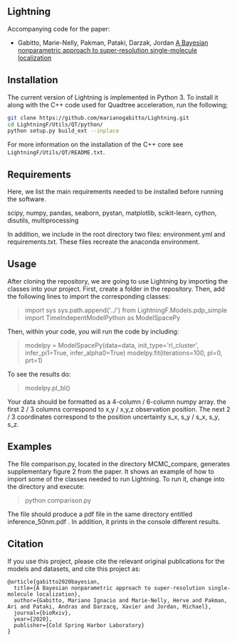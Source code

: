 ## Lightning
Accompanying code for the paper:
- Gabitto, Marie-Nelly, Pakman, Pataki, Darzak, Jordan [A  Bayesian  nonparametric approach to super-resolution single-molecule localization](https://www.biorxiv.org/content/10.1101/2020.02.15.950873v3)



## Installation
The current version of Lightning is implemented in Python 3. To install it along with the C++ code used for Quadtree acceleration, run the following;

```bash
git clone https://github.com/marianogabitto/Lightning.git
cd LightningF/Utils/QT/python/
python setup.py build_ext --inplace
```

For more information on the installation of the C++ core see `LightningF/Utils/QT/README.txt`.

## Requirements

Here, we list the main requirements needed to be installed before running the software. 

scipy, numpy, pandas, seaborn, pystan, matplotlib, scikit-learn, cython, disutils, multiprocessing

In addition, we include in the root directory two files: environment.yml and requirements.txt. These files recreate the anaconda environment.  

## Usage
After cloning the repository, we are going to use Lightning by importing the classes into your project.
First, create a folder in the repository. Then, add the following lines to import the corresponding classes:

> import sys
> sys.path.append('../')
> from LightningF.Models.pdp_simple import TimeIndepentModelPython as ModelSpacePy

Then, within your code, you will run the code by including:

> modelpy = ModelSpacePy(data=data, init_type='rl_cluster', infer_pi1=True, infer_alpha0=True)
> modelpy.fit(iterations=100, pl=0, prt=1)

To see the results do:

> modelpy.pl_bl() 

Your data should be formatted as a 4-column / 6-column numpy array. the first 2 / 3 columns
correspond to x,y / x,y,z observation position. The next 2 / 3 coordinates correspond to the
position uncertainty s_x, s_y / s_x, s_y, s_z. 

## Examples
The file comparison.py, located in the directory MCMC_compare, generates supplementary figure 2 from the paper.
It shows an example of how to import some of the classes needed to run Lightning.
To run it, change into the directory and execute: 
> python comparison.py

The file should produce a pdf file in the same directory entitled inference_50nm.pdf . In addition, it prints in the console different results. 


## Citation

If you use this project, please cite the relevant original publications for the
models and datasets, and cite this project as:

```
@article{gabitto2020bayesian,
  title={A Bayesian nonparametric approach to super-resolution single-molecule localization},
  author={Gabitto, Mariano Ignacio and Marie-Nelly, Herve and Pakman, Ari and Pataki, Andras and Darzacq, Xavier and Jordan, Michael},
  journal={bioRxiv},
  year={2020},
  publisher={Cold Spring Harbor Laboratory}
}
```



